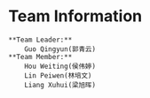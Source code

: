 # Team Information
    **Team Leader:**
		Guo Qingyun(郭青云)
    **Team Member:**
		Hou Weiting(侯伟婷)
		Lin Peiwen(林培文)
		Liang Xuhui(梁旭晖)
